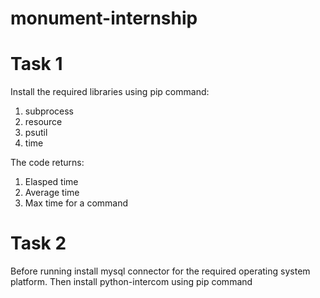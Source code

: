 # monument-internship

# Task 1

Install the required libraries using pip command:
1. subprocess
2. resource
3. psutil
4. time

The code returns:
1. Elasped time
2. Average time
3. Max time for a command

# Task 2

Before running install mysql connector for the required operating
system platform. Then install python-intercom using pip command